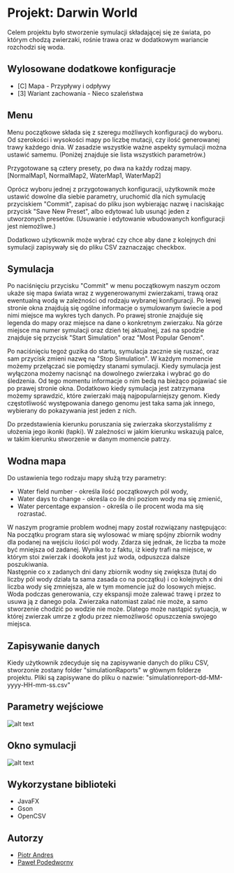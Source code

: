 
# Projekt: Darwin World

Celem projektu było stworzenie symulacji składającej się ze świata, po którym chodzą zwierzaki, rośnie trawa oraz w dodatkowym wariancie rozchodzi się woda.


## Wylosowane dodatkowe konfiguracje

- [C] Mapa - Przypływy i odpływy
- [3] Wariant zachowania - Nieco szaleństwa


## Menu

Menu początkowe składa się z szeregu możliwych konfiguracji do wyboru. Od szerokości i wysokości mapy po liczbę mutacji, czy ilość generowanej trawy każdego dnia. W zasadzie wszystkie ważne aspekty symulacji można ustawić samemu. (Poniżej znajduje sie lista wszystkich parametrów.)

Przygotowane są cztery presety, po dwa na każdy rodzaj mapy. [NormalMap1, NormalMap2, WaterMap1, WaterMap2]

Oprócz wyboru jednej z przygotowanych konfiguracji, użytkownik może ustawić dowolne dla siebie parametry, uruchomić dla nich symulację przyciskiem "Commit", zapisać do pliku json wybierając nazwę i naciskając przycisk "Save New Preset", albo edytować lub usunąć jeden z utworzonych presetów. (Usuwanie i edytowanie wbudowanych konfiguracji jest niemożliwe.)

Dodatkowo użytkownik może wybrać czy chce aby dane z kolejnych dni symulacji zapisywały się do pliku CSV zaznaczając checkbox.
## Symulacja

Po naciśnięciu przycisku "Commit" w menu początkowym naszym oczom ukaże się mapa świata wraz z wygenerowanymi zwierzakami, trawą oraz ewentualną wodą w zależności od rodzaju wybranej konfiguracji. Po lewej stronie okna znajdują się ogólne informacje o symulowanym świecie a pod nimi miejsce ma wykres tych danych. Po prawej stronie znajduje się legenda do mapy oraz miejsce na dane o konkretnym zwierzaku. Na górze miejsce ma numer symulacji oraz dzień tej aktualnej, zaś na spodzie znajduje się przycisk "Start Simulation" oraz "Most Popular Genom".

Po naciśnięciu tegoż guzika do startu, symulacja zacznie się ruszać, oraz sam przycisk zmieni nazwę na "Stop Simulation". W każdym momencie możemy przełączać sie pomiędzy stanami symulacji. Kiedy symulacja jest wyłączona możemy nacisnąć na dowolnego zwierzaka i wybrać go do śledzenia. Od tego momentu informacje o nim bedą na bieżąco pojawiać sie po prawej stronie okna. Dodatkowo kiedy symulacja jest zatrzymana możemy sprawdzić, które zwierzaki mają najpopularniejszy genom. Kiedy częstotliwość występowania danego genomu jest taka sama jak innego, wybierany do pokazywania jest jeden z nich.


Do przedstawienia kierunku poruszania się zwierzaka skorzystaliśmy z ułożenia jego ikonki (łapki). W zależności w jakim kierunku wskazują palce, w takim kierunku stworzenie w danym momencie patrzy.
## Wodna mapa

Do ustawienia tego rodzaju mapy służą trzy parametry: 
- Water field number - określa ilość początkowych pól wody,
- Water days to change - określa co ile dni poziom wody ma się zmienić,
- Water percentage expansion - określa o ile procent woda ma się rozrastać.

W naszym programie problem wodnej mapy został rozwiązany następująco:\
Na początku program stara się wylosować w miarę spójny zbiornik wodny dla podanej na wejściu ilości pól wody. Zdarza się jednak, że liczba ta może być mniejsza od zadanej. Wynika to z faktu, iż kiedy trafi na miejsce, w którym stoi zwierzak i dookoła jest już woda, odpuszcza dalsze poszukiwania.\
Następnie co x zadanych dni dany zbiornik wodny się zwiększa (tutaj do liczby pól wody działa ta sama zasada co na początku) i co kolejnych x dni liczba wody się zmniejsza, ale w tym momencie już do losowych miejsc.\
Woda podczas generowania, czy ekspansji może zalewać trawę i przez to usuwa ją z danego pola. Zwierzaka natomiast zalać nie może, a samo stworzenie chodzić po wodzie nie może. Dlatego może nastąpić sytuacja, w której zwierzak umrze z głodu przez niemożliwość opuszczenia swojego miejsca.
## Zapisywanie danych
Kiedy użytkownik zdecyduje się na zapisywanie danych do pliku CSV, stworzonie zostany folder "simulationRaports" w głównym folderze projektu. Pliki są zapisywane do pliku o nazwie: "simulationreport-dd-MM-yyyy-HH-mm-ss.csv"

## Parametry wejściowe
![alt text](https://i.imgur.com/kmmmstu.png)
## Okno symulacji
![alt text](https://i.imgur.com/Rkkkj0k.png)
## Wykorzystane biblioteki

- JavaFX
- Gson
- OpenCSV


## Autorzy

- [Piotr Andres](https://github.com/Apiotr16st)
- [Paweł Podedworny](https://github.com/podedworny)
